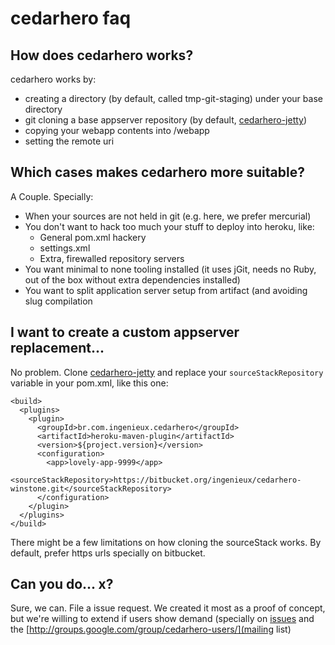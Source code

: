 # cedarhero faq

## How does cedarhero works?

cedarhero works by:

  * creating a directory (by default, called tmp-git-staging) under your base directory
  * git cloning a base appserver repository (by default, [cedarhero-jetty](https://bitbucket.org/ingenieux/cedarhero-jetty))
  * copying your webapp contents into /webapp
  * setting the remote uri

## Which cases makes cedarhero more suitable?

A Couple. Specially:

  * When your sources are not held in git (e.g. here, we prefer mercurial)
  * You don't want to hack too much your stuff to deploy into heroku, like:
    * General pom.xml hackery
    * settings.xml
    * Extra, firewalled repository servers
  * You want minimal to none tooling installed (it uses jGit, needs no Ruby, out of the box without extra dependencies installed)
  * You want to split application server setup from artifact (and avoiding slug compilation

## I want to create a custom appserver replacement...

No problem. Clone [cedarhero-jetty](https://bitbucket.org/ingenieux/cedarhero-jetty) and replace your ```sourceStackRepository``` variable in your pom.xml, like this one:

```
<build>
  <plugins>
    <plugin>
      <groupId>br.com.ingenieux.cedarhero</groupId>
      <artifactId>heroku-maven-plugin</artifactId>
      <version>${project.version}</version>
      <configuration>
        <app>lovely-app-9999</app>
        <sourceStackRepository>https://bitbucket.org/ingenieux/cedarhero-winstone.git</sourceStackRepository>
      </configuration>
    </plugin>
  </plugins>
</build>
```
There might be a few limitations on how cloning the sourceStack works. By default, prefer https urls specially on bitbucket.

## Can you do... x?

Sure, we can. File a issue request. We created it most as a proof of concept, but we're willing to extend if users show demand (specially on [issues](http://github.com/ingenieux/cedarhero/issues) and the [http://groups.google.com/group/cedarhero-users/](mailing list)